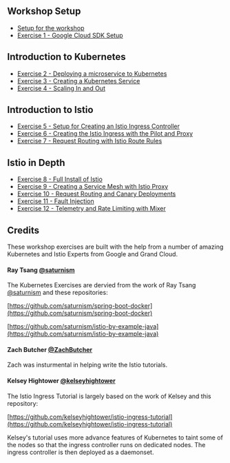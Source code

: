 ## Workshop Setup
- [Setup for the workshop](setup/README.md)
- [Exercise 1 - Google Cloud SDK Setup](exercise-1/README.md)

## Introduction to Kubernetes

- [Exercise 2 - Deploying a microservice to Kubernetes](exercise-2/README.md)
- [Exercise 3 - Creating a Kubernetes Service](exercise-3/README.md)
- [Exercise 4 - Scaling In and Out](exercise-4/README.md)

## Introduction to Istio

- [Exercise 5 - Setup for Creating an Istio Ingress Controller](exercise-5/README.md)
- [Exercise 6 - Creating the Istio Ingress with the Pilot and Proxy](exercise-6/README.md)
- [Exercise 7 - Request Routing with Istio Route Rules](exercise-7/README.md)

## Istio in Depth

- [Exercise 8 - Full Install of Istio](exercise-8/README.md)
- [Exercise 9 - Creating a Service Mesh with Istio Proxy](exercise-9/README.md)
- [Exercise 10 - Request Routing and Canary Deployments](exercise-10/README.md)
- [Exercise 11 - Fault Injection](exercise-10/README.md)
- [Exercise 12 - Telemetry and Rate Limiting with Mixer](exercise-11/README.md)


## Credits
These workshop exercises are built with the help from a number of amazing Kubernetes and Istio Experts from Google and Grand Cloud.

#### Ray Tsang  [@saturnism](https://twitter.com/saturnism)
The Kubernetes Exercises are dervied from the work of Ray Tsang  [@saturnism](https://twitter.com/saturnism) and these repositories:

[https://github.com/saturnism/spring-boot-docker](https://github.com/saturnism/spring-boot-docker)

[https://github.com/saturnism/istio-by-example-java](https://github.com/saturnism/istio-by-example-java)

#### Zach Butcher [@ZachButcher](https://twitter.com/ZackButcher)
Zach was insturmental in helping write the Istio tutorials.

####  Kelsey Hightower [@kelseyhightower](https://twitter.com/kelseyhightower)
The Istio Ingress Tutorial is largely based on the work of Kelsey and this repository:

[https://github.com/kelseyhightower/istio-ingress-tutorial](https://github.com/kelseyhightower/istio-ingress-tutorial)

Kelsey's tutorial uses more advance features of Kubernetes to taint some of the nodes so that the ingress controller runs on dedicated nodes.  The ingress controller is then deployed as a daemonset.

